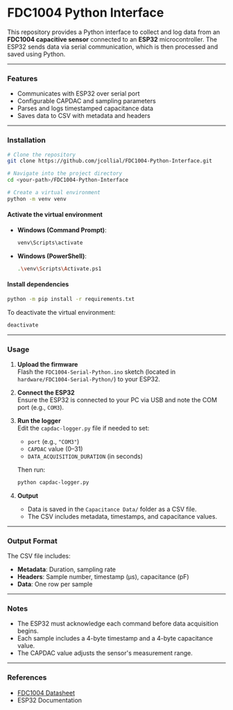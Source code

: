 # FDC1004 Python Interface

This repository provides a Python interface to collect and log data from an **FDC1004 capacitive sensor** connected to an **ESP32** microcontroller. The ESP32 sends data via serial communication, which is then processed and saved using Python.

---

### Features

- Communicates with ESP32 over serial port
- Configurable CAPDAC and sampling parameters
- Parses and logs timestamped capacitance data
- Saves data to CSV with metadata and headers

---

### Installation

```bash
# Clone the repository
git clone https://github.com/jcollial/FDC1004-Python-Interface.git

# Navigate into the project directory
cd <your-path>/FDC1004-Python-Interface

# Create a virtual environment
python -m venv venv
```

#### Activate the virtual environment

- **Windows (Command Prompt)**:
  ```bash
  venv\Scripts\activate
  ```

- **Windows (PowerShell)**:
  ```bash
  .\venv\Scripts\Activate.ps1
  ```

#### Install dependencies

```bash
python -m pip install -r requirements.txt
```

To deactivate the virtual environment:
```bash
deactivate
```

---

### Usage

1. **Upload the firmware**  
   Flash the `FDC1004-Serial-Python.ino` sketch (located in `hardware/FDC1004-Serial-Python/`) to your ESP32.

2. **Connect the ESP32**  
   Ensure the ESP32 is connected to your PC via USB and note the COM port (e.g., `COM3`).

3. **Run the logger**  
   Edit the `capdac-logger.py` file if needed to set:
   - `port` (e.g., `"COM3"`)
   - `CAPDAC` value (0–31)
   - `DATA_ACQUISITION_DURATION` (in seconds)

   Then run:
   ```bash
   python capdac-logger.py
   ```

4. **Output**  
   - Data is saved in the `Capacitance Data/` folder as a CSV file.
   - The CSV includes metadata, timestamps, and capacitance values.

---

### Output Format

The CSV file includes:

- **Metadata**: Duration, sampling rate
- **Headers**: Sample number, timestamp (µs), capacitance (pF)
- **Data**: One row per sample

---

### Notes

- The ESP32 must acknowledge each command before data acquisition begins.
- Each sample includes a 4-byte timestamp and a 4-byte capacitance value.
- The CAPDAC value adjusts the sensor's measurement range.

---

### References

- [FDC1004 Datasheet](https://www.ti.com/lit/ds/symlink/fdc1004.pdf)
- ESP32 Documentation
